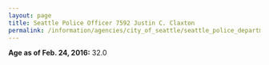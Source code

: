 ```yaml
---
layout: page
title: Seattle Police Officer 7592 Justin C. Claxton
permalink: /information/agencies/city_of_seattle/seattle_police_department/copbook/7592/
---
```


**Age as of Feb. 24, 2016:** 32.0
